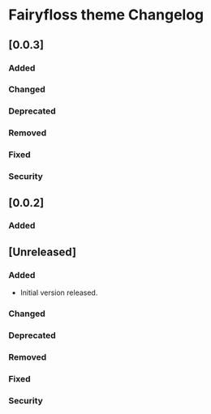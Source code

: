 <!-- Keep a Changelog guide -> https://keepachangelog.com -->

# Fairyfloss theme Changelog

## [0.0.3]
### Added

### Changed

### Deprecated

### Removed

### Fixed

### Security

## [0.0.2]
### Added

## [Unreleased]
### Added
- Initial version released.

### Changed

### Deprecated

### Removed

### Fixed

### Security